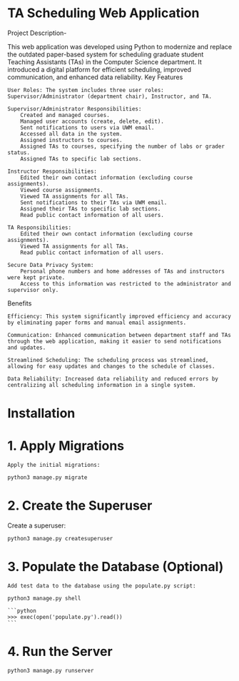 # TA Scheduling Web Application

Project Description-

This web application was developed using Python to modernize and replace the outdated paper-based system for scheduling graduate student Teaching Assistants (TAs) in the Computer Science department. It introduced a digital platform for efficient scheduling, improved communication, and enhanced data reliability.
Key Features

    User Roles: The system includes three user roles: Supervisor/Administrator (department chair), Instructor, and TA.

    Supervisor/Administrator Responsibilities:
        Created and managed courses.
        Managed user accounts (create, delete, edit).
        Sent notifications to users via UWM email.
        Accessed all data in the system.
        Assigned instructors to courses.
        Assigned TAs to courses, specifying the number of labs or grader status.
        Assigned TAs to specific lab sections.

    Instructor Responsibilities:
        Edited their own contact information (excluding course assignments).
        Viewed course assignments.
        Viewed TA assignments for all TAs.
        Sent notifications to their TAs via UWM email.
        Assigned their TAs to specific lab sections.
        Read public contact information of all users.

    TA Responsibilities:
        Edited their own contact information (excluding course assignments).
        Viewed TA assignments for all TAs.
        Read public contact information of all users.

    Secure Data Privacy System:
        Personal phone numbers and home addresses of TAs and instructors were kept private.
        Access to this information was restricted to the administrator and supervisor only.

Benefits

    Efficiency: This system significantly improved efficiency and accuracy by eliminating paper forms and manual email assignments.

    Communication: Enhanced communication between department staff and TAs through the web application, making it easier to send notifications and updates.

    Streamlined Scheduling: The scheduling process was streamlined, allowing for easy updates and changes to the schedule of classes.

    Data Reliability: Increased data reliability and reduced errors by centralizing all scheduling information in a single system.

# Installation
# 1. Apply Migrations

    Apply the initial migrations:
    
    python3 manage.py migrate
# 2. Create the Superuser

Create a superuser:

    python3 manage.py createsuperuser
# 3. Populate the Database (Optional)

    Add test data to the database using the populate.py script:

    python3 manage.py shell
    
    ```python
    >>> exec(open('populate.py').read())
    ```

# 4. Run the Server

    python3 manage.py runserver
